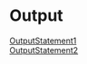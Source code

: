 # Output
[OutputStatement1]( https://github.com/akhifasheik/AdvancedJava/blob/main/Swing4c-DigitalClock/digitalclock1.png)<br>
[OutputStatement2]( https://github.com/akhifasheik/AdvancedJava/blob/main/Swing4c-DigitalClock/digitalclock2.png)<br>

